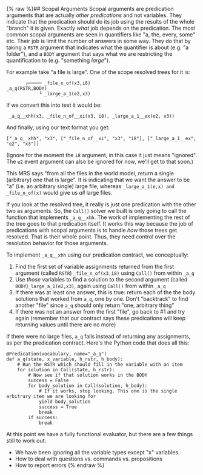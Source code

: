 {% raw %}## Scopal Arguments
Scopal arguments are predication arguments that are actually *other predications* and not variables. They indicate that the predication should do its job using the results of the whole "branch" it is given. Exactly *what* job depends on the predication. The most common scopal arguments are seen in quantifiers like "a, the, every, some" etc. Their job is limit the number of answers in some way. They do that by taking a `RSTR` argument that indicates what the quantifier is about (e.g. "a folder"), and a `BODY` argument that says what we are restricting the quantification to (e.g. "something *large*"). 

For example take "a file is large". One of the scope resolved trees for it is:

```
       ┌───── _file_n_of(x3,i8)
_a_q(RSTR,BODY)
            └ _large_a_1(e2,x3)
```
If we convert this into text it would be:
```
 _a_q__xhh(x3, _file_n_of__xi(x3, i8), _large_a_1__ex(e2, x3))
```
And finally, using our text format you get:
```
["_a_q__xhh", "x3", ["_file_n_of__xi", "x3", "i8"], ["_large_a_1__ex", "e2", "x3"]]
```
(Ignore for the moment the `i8` argument, in this case it just means "ignored". The `e2` event argument can also be ignored for now, we'll get to that soon.)

This MRS says "from all the files in the world model, return a single (arbitrary) one that is large". It is indicating that we want the answer to be "a" (i.e. an arbitrary single) large file, whereas `_large_a_1(e,x) and _file_n_of(x)` would give us *all* large files.

If you look at the resolved tree, it really is just one predication with the other two as arguments. So, the `Call()` solver we built is only going to call the function that implements `_a_q__xhh`. The work of implementing the rest of the tree goes to that predication itself. It works this way because the job of predications with scopal arguments is to handle *how* those trees get resolved. That is their whole point. Thus, they need control over the resolution behavior for those arguments.

To implement `_a_q__xhh` using our predication contract, we conceptually:

1. Find the first set of variable assignments returned from the first argument (called `RSTR`) `_file_n_of(x3,i8)` using `Call()` from within `_a_q`
2. Use *those* variables to find a solution to the second argument (called `BODY`)`_large_a_1(e2,x3)`, again using `Call()` from within `_a_q`
3. If there was at least one answer, this is true: return each of the the body solutions that worked from `a_q`, one by one.  Don't "backtrack" to find another "file" since `a_q` should only return "one, arbitrary thing"
4. If there was not an answer from the first "file", go back to #1 and try again (remember that our contract says these predications will keep returning values until there are no more)

If there were no large files, `a_q` fails instead of returning any assignments, as per the predication contract. Here's the Python code that does all this:

```
@Predication(vocabulary, name="_a_q")
def a_q(state, x_variable, h_rstr, h_body):
    # Run the RSTR which should fill in the variable with an item
    for solution in Call(state, h_rstr):
        # Now see if that solution works in the BODY
        success = False
        for body_solution in Call(solution, h_body):
            # If it works, stop looking. This one is the single arbitrary item we are looking for
            yield body_solution
            success = True
            break
        if success:
            break
```

At this point we have a fully functional evaluator, but there are a few things still to work out:
- We have been ignoring all the variable types except "x" variables.
- How to deal with questions vs. commands vs. propositions
- How to report errors
<update date omitted for speed>{% endraw %}
